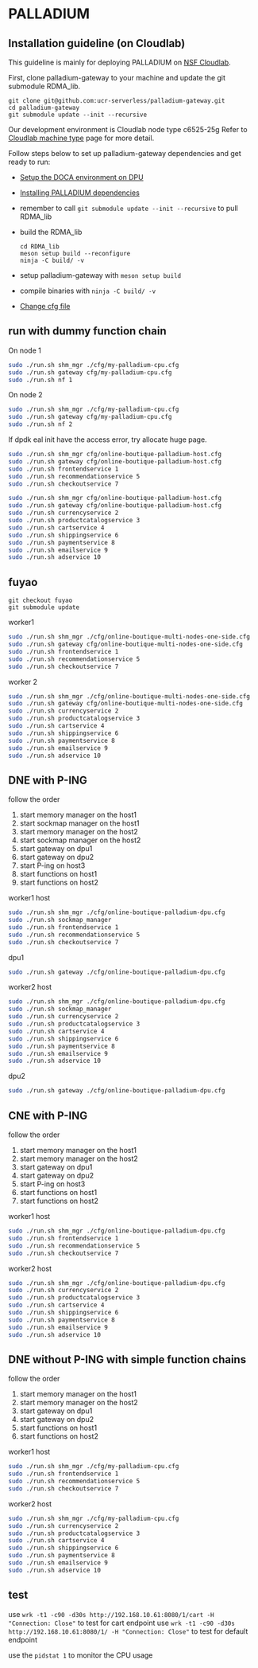 # PALLADIUM

## Installation guideline (on Cloudlab) ##

This guideline is mainly for deploying PALLADIUM on [NSF Cloudlab](https://www.cloudlab.us/). 


First, clone palladium-gateway to your machine and update the git submodule RDMA\_lib.
```
git clone git@github.com:ucr-serverless/palladium-gateway.git
cd palladium-gateway
git submodule update --init --recursive
```


Our development environment is Cloudlab node type c6525-25g
Refer to [Cloudlab machine type](https://docs.cloudlab.us/hardware.html) page for more detail.


Follow steps below to set up palladium-gateway dependencies and get ready to run:

- [Setup the DOCA environment on DPU](https://docs.nvidia.com/doca/sdk/nvidia+doca+installation+guide+for+linux/index.html)
- [Installing PALLADIUM dependencies](/docs/install-dependencies.md)
- remember to call `git submodule update --init --recursive` to pull RDMA\_lib
- build the RDMA_lib
    ```
    cd RDMA_lib
    meson setup build --reconfigure
    ninja -C build/ -v
    ```
- setup palladium-gateway with `meson setup build`

- compile binaries with `ninja -C build/ -v`

- [Change cfg file](/docs/change-cfg-file.md)

## run with dummy function chain

On node 1

```bash
sudo ./run.sh shm_mgr ./cfg/my-palladium-cpu.cfg
sudo ./run.sh gateway cfg/my-palladium-cpu.cfg
sudo ./run.sh nf 1
```

On node 2

```bash
sudo ./run.sh shm_mgr ./cfg/my-palladium-cpu.cfg
sudo ./run.sh gateway cfg/my-palladium-cpu.cfg
sudo ./run.sh nf 2
```

If dpdk eal init have the access error, try allocate huge page.

```bash
sudo ./run.sh shm_mgr cfg/online-boutique-palladium-host.cfg
sudo ./run.sh gateway cfg/online-boutique-palladium-host.cfg
sudo ./run.sh frontendservice 1
sudo ./run.sh recommendationservice 5
sudo ./run.sh checkoutservice 7


```

```bash
sudo ./run.sh shm_mgr cfg/online-boutique-palladium-host.cfg
sudo ./run.sh gateway cfg/online-boutique-palladium-host.cfg
sudo ./run.sh currencyservice 2
sudo ./run.sh productcatalogservice 3
sudo ./run.sh cartservice 4
sudo ./run.sh shippingservice 6
sudo ./run.sh paymentservice 8
sudo ./run.sh emailservice 9
sudo ./run.sh adservice 10
```

## fuyao

```
git checkout fuyao
git submodule update
```

worker1
```bash
sudo ./run.sh shm_mgr ./cfg/online-boutique-multi-nodes-one-side.cfg
sudo ./run.sh gateway cfg/online-boutique-multi-nodes-one-side.cfg
sudo ./run.sh frontendservice 1
sudo ./run.sh recommendationservice 5
sudo ./run.sh checkoutservice 7
```


worker 2
```bash
sudo ./run.sh shm_mgr ./cfg/online-boutique-multi-nodes-one-side.cfg
sudo ./run.sh gateway cfg/online-boutique-multi-nodes-one-side.cfg
sudo ./run.sh currencyservice 2
sudo ./run.sh productcatalogservice 3
sudo ./run.sh cartservice 4
sudo ./run.sh shippingservice 6
sudo ./run.sh paymentservice 8
sudo ./run.sh emailservice 9
sudo ./run.sh adservice 10

```


## DNE with P-ING


follow the order

1. start memory manager on the host1
2. start sockmap manager on the host1
3. start memory manager on the host2
4. start sockmap manager on the host2
5. start gateway on dpu1
6. start gateway on dpu2
7. start P-ing on host3
8. start functions on host1
9. start functions on host2




worker1 host

```bash
sudo ./run.sh shm_mgr ./cfg/online-boutique-palladium-dpu.cfg
sudo ./run.sh sockmap_manager
sudo ./run.sh frontendservice 1
sudo ./run.sh recommendationservice 5
sudo ./run.sh checkoutservice 7
```

dpu1

```bash
sudo ./run.sh gateway ./cfg/online-boutique-palladium-dpu.cfg
```

worker2 host

```bash
sudo ./run.sh shm_mgr ./cfg/online-boutique-palladium-dpu.cfg
sudo ./run.sh sockmap_manager
sudo ./run.sh currencyservice 2
sudo ./run.sh productcatalogservice 3
sudo ./run.sh cartservice 4
sudo ./run.sh shippingservice 6
sudo ./run.sh paymentservice 8
sudo ./run.sh emailservice 9
sudo ./run.sh adservice 10
```

dpu2

```bash
sudo ./run.sh gateway ./cfg/online-boutique-palladium-dpu.cfg
```

## CNE with P-ING


follow the order

1. start memory manager on the host1
2. start memory manager on the host2
3. start gateway on dpu1
4. start gateway on dpu2
5. start P-ing on host3
6. start functions on host1
7. start functions on host2




worker1 host

```bash
sudo ./run.sh shm_mgr ./cfg/online-boutique-palladium-dpu.cfg
sudo ./run.sh frontendservice 1
sudo ./run.sh recommendationservice 5
sudo ./run.sh checkoutservice 7
```


worker2 host

```bash
sudo ./run.sh shm_mgr ./cfg/online-boutique-palladium-dpu.cfg
sudo ./run.sh currencyservice 2
sudo ./run.sh productcatalogservice 3
sudo ./run.sh cartservice 4
sudo ./run.sh shippingservice 6
sudo ./run.sh paymentservice 8
sudo ./run.sh emailservice 9
sudo ./run.sh adservice 10
```

## DNE without P-ING with simple function chains

follow the order

1. start memory manager on the host1
2. start memory manager on the host2
3. start gateway on dpu1
4. start gateway on dpu2
5. start functions on host1
6. start functions on host2




worker1 host

```bash
sudo ./run.sh shm_mgr ./cfg/my-palladium-cpu.cfg
sudo ./run.sh frontendservice 1
sudo ./run.sh recommendationservice 5
sudo ./run.sh checkoutservice 7
```


worker2 host

```bash
sudo ./run.sh shm_mgr ./cfg/my-palladium-cpu.cfg
sudo ./run.sh currencyservice 2
sudo ./run.sh productcatalogservice 3
sudo ./run.sh cartservice 4
sudo ./run.sh shippingservice 6
sudo ./run.sh paymentservice 8
sudo ./run.sh emailservice 9
sudo ./run.sh adservice 10
```


## test

use `wrk -t1 -c90 -d30s http://192.168.10.61:8080/1/cart -H "Connection: Close"` to test for cart endpoint
use `wrk -t1 -c90 -d30s http://192.168.10.61:8080/1/ -H "Connection: Close"` to test for default endpoint

use the `pidstat 1` to monitor the CPU usage

